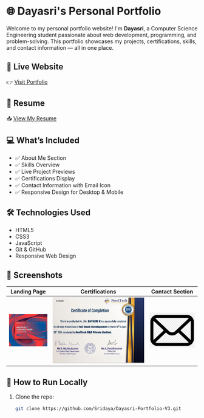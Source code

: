 # 🌐 Dayasri's Personal Portfolio

Welcome to my personal portfolio website! I'm **Dayasri**, a Computer Science Engineering student passionate about web development, programming, and problem-solving. This portfolio showcases my projects, certifications, skills, and contact information — all in one place.

## 🔗 Live Website

👉 [Visit Portfolio](https://sridaya.github.io/Dayasri-Portfolio-V3/)

## 📄 Resume

📥 [View My Resume](https://drive.google.com/file/d/1FDkH671eh_fl8pkYu008Yg4ZcsHHvpuS/view)

## 💻 What’s Included

- ✅ About Me Section
- ✅ Skills Overview
- ✅ Live Project Previews
- ✅ Certifications Display
- ✅ Contact Information with Email Icon
- ✅ Responsive Design for Desktop & Mobile

## 🛠️ Technologies Used

- HTML5  
- CSS3  
- JavaScript  
- Git & GitHub  
- Responsive Web Design

## 📸 Screenshots

| Landing Page | Certifications | Contact Section |
|--------------|----------------|------------------|
| ![Landing](./landing%20page.jpeg) | ![Cert](./cer1.jpeg) | ![Email](./email.jpeg) |

## 🚀 How to Run Locally

1. Clone the repo:
   ```bash
   git clone https://github.com/Sridaya/Dayasri-Portfolio-V3.git
